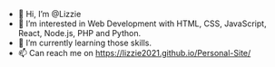 - 👋 Hi, I’m @Lizzie
- 👀 I’m interested in Web Development with HTML, CSS, JavaScript, React, Node.js, PHP and Python.
- 🌱 I’m currently learning those skills.
- 📫 Can reach me on https://lizzie2021.github.io/Personal-Site/

<!---
Lizzie2021/Lizzie2021 is a ✨ special ✨ repository because its `README.md` (this file) appears on your GitHub profile.
You can click the Preview link to take a look at your changes.
--->
